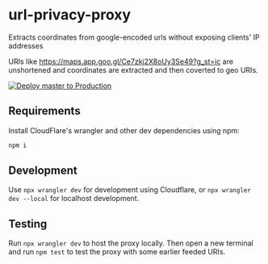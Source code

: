 # url-privacy-proxy
Extracts coordinates from google-encoded urls without exposing clients' IP addresses

URIs like https://maps.app.goo.gl/Ce7zkj2X8oUy3Se49?g_st=ic are unshortened and coordinates are extracted and then coverted to geo URIs.


[![Deploy master to Production](https://deploy.workers.cloudflare.com/button)](https://deploy.workers.cloudflare.com/?url=https://github.com/organicmaps/url-privacy-proxy)

## Requirements

Install CloudFlare's wrangler and other dev dependencies using npm:

```bash
npm i
```

## Development

Use `npx wrangler dev` for development using Cloudflare, or `npx wrangler dev --local` for localhost development.

## Testing

Run `npx wrangler dev` to host the proxy locally. Then open a new terminal and run `npm test` to test the proxy with some earlier feeded URIs.